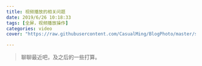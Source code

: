 ```yaml
---
title: 视频播放的相关问题
date: 2019/6/26 10:18:33 
tags: [全屏，视频播放操作]
categories: video
cover: "https://raw.githubusercontent.com/CasualMing/BlogPhoto/master/six.jpeg"

---
```


> 聊聊最近吧，及之后的一些打算。
<!--more-->
